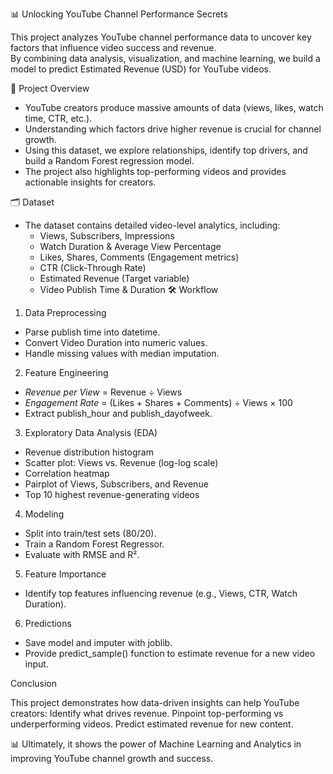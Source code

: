 📊 Unlocking YouTube Channel Performance Secrets  

This project analyzes YouTube channel performance data to uncover key factors that influence video success and revenue.  
By combining data analysis, visualization, and machine learning, we build a model to predict Estimated Revenue (USD) for YouTube videos. 

📌 Project Overview  

- YouTube creators produce massive amounts of data (views, likes, watch time, CTR, etc.).  
- Understanding which factors drive higher revenue is crucial for channel growth.  
- Using this dataset, we explore relationships, identify top drivers, and build a Random Forest regression model.  
- The project also highlights top-performing videos and provides actionable insights for creators.  

 🗂 Dataset  

- The dataset contains detailed video-level analytics, including:  
  - Views, Subscribers, Impressions  
  - Watch Duration & Average View Percentage  
  - Likes, Shares, Comments (Engagement metrics)  
  - CTR (Click-Through Rate)  
  - Estimated Revenue (Target variable)  
  - Video Publish Time & Duration 
 🛠 Workflow  

 1. Data Preprocessing  
- Parse publish time into datetime.  
- Convert Video Duration into numeric values.  
- Handle missing values with median imputation.  

 2. Feature Engineering  
- *Revenue per View* = Revenue ÷ Views  
- *Engagement Rate* = (Likes + Shares + Comments) ÷ Views × 100  
- Extract publish_hour and publish_dayofweek.  

 3. Exploratory Data Analysis (EDA)  
- Revenue distribution histogram  
- Scatter plot: Views vs. Revenue (log-log scale)  
- Correlation heatmap  
- Pairplot of Views, Subscribers, and Revenue  
- Top 10 highest revenue-generating videos  

 4. Modeling  
- Split into train/test sets (80/20).  
- Train a Random Forest Regressor.  
- Evaluate with RMSE and R².  

 5. Feature Importance  
- Identify top features influencing revenue (e.g., Views, CTR, Watch Duration).  

 6. Predictions  
- Save model and imputer with joblib.  
- Provide predict_sample() function to estimate revenue for a new video input.  

Conclusion

This project demonstrates how data-driven insights can help YouTube creators:
Identify what drives revenue.
Pinpoint top-performing vs underperforming videos.
Predict estimated revenue for new content.

📊 Ultimately, it shows the power of Machine Learning and Analytics in improving YouTube channel growth and success.
